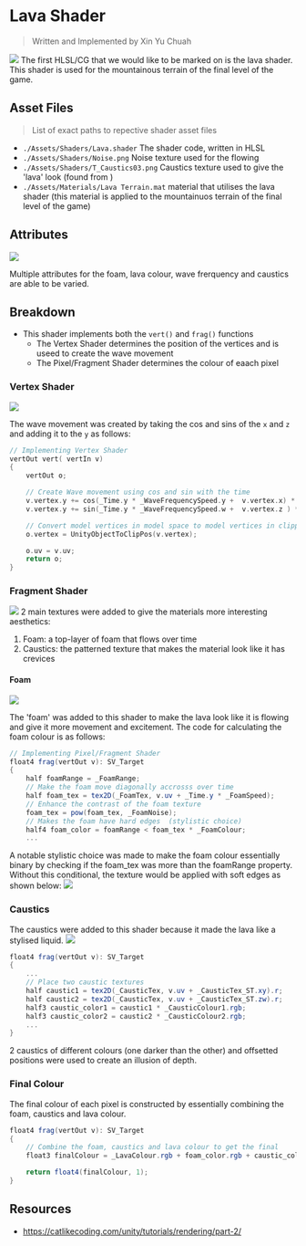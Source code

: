 # Lava Shader
> Written and Implemented by Xin Yu Chuah

![](lava-shader-demo.gif)
The first HLSL/CG that we would like to be marked on is the lava shader. This shader is used for the mountainous terrain of the final level of the game.

## Asset Files
> List of exact paths to repective shader asset files
* `./Assets/Shaders/Lava.shader` The shader code, written in HLSL
* `./Assets/Shaders/Noise.png` Noise texture used for the flowing 
* `./Assets/Shaders/T_Caustics03.png` Caustics texture used to give the 'lava' look (found from <TODO insert link>)
* `./Assets/Materials/Lava Terrain.mat` material that utilises the lava shader (this material is applied to the mountainuos terrain of the final level of the game)

## Attributes
![](lava-shader-attributes.png)

Multiple attributes for the foam, lava colour, wave frerquency and caustics are able to be varied.

## Breakdown
* This shader implements both the `vert()` and `frag()` functions
  * The Vertex Shader determines the position of the vertices and is useed to create the wave movement
  * The Pixel/Fragment Shader determines the colour of eaach pixel

### Vertex Shader
![](lava-shader-vert.gif)

The wave movement was created by taking the cos and sins of the `x` and `z` and adding it to the `y` as follows:
```c
// Implementing Vertex Shader
vertOut vert( vertIn v)
{
    vertOut o;

    // Create Wave movement using cos and sin with the time
    v.vertex.y += cos(_Time.y * _WaveFrequencySpeed.y +  v.vertex.x) * _WaveFrequencySpeed.x;
    v.vertex.y += sin(_Time.y * _WaveFrequencySpeed.w +  v.vertex.z ) * _WaveFrequencySpeed.z;

    // Convert model vertices in model space to model vertices in clipping space
    o.vertex = UnityObjectToClipPos(v.vertex);

    o.uv = v.uv;
    return o;
}
```

### Fragment Shader
![](lava-shader-frag.gif)
2 main textures were added to give the materials more interesting aesthetics:
  1. Foam: a top-layer of foam that flows over time
  2. Caustics: the patterned texture that makes the material look like it has crevices

#### Foam
![](lava-shader-foam.gif)

The 'foam' was added to this shader to make the lava look like it is flowing and give it more movement and excitement. The code for calculating the foam colour is as follows:
```c#
// Implementing Pixel/Fragment Shader
float4 frag(vertOut v): SV_Target
{
    half foamRange = _FoamRange;
    // Make the foam move diagonally accrosss over time
    half foam_tex = tex2D(_FoamTex, v.uv + _Time.y * _FoamSpeed);
    // Enhance the contrast of the foam texture
    foam_tex = pow(foam_tex, _FoamNoise);
    // Makes the foam have hard edges  (stylistic choice)
    half4 foam_color = foamRange < foam_tex * _FoamColour;
    ...
```
A notable stylistic choice was made to make the foam colour essentially binary by checking if the foam_tex was more than the foamRange property. Without this conditional, the texture would be applied with soft edges as shown below:
![](lava-shader-foam-noise.png)

### Caustics
The caustics were added to this shader because it made the lava like a stylised liquid.
![](lava-shader-caustics.gif)

```c#
float4 frag(vertOut v): SV_Target
{
    ...
    // Place two caustic textures
    half caustic1 = tex2D(_CausticTex, v.uv + _CausticTex_ST.xy).r;
    half caustic2 = tex2D(_CausticTex, v.uv + _CausticTex_ST.zw).r;
    half3 caustic_color1 = caustic1 * _CausticColour1.rgb;
    half3 caustic_color2 = caustic2 * _CausticColour2.rgb;
    ...
}
```
2 caustics of different colours (one darker than the other) and offsetted positions were used to create an illusion of depth.

### Final Colour
The final colour  of each pixel is constructed by essentially combining the foam, caustics and lava colour.
```c#
float4 frag(vertOut v): SV_Target
{
    // Combine the foam, caustics and lava colour to get the final
    float3 finalColour = _LavaColour.rgb + foam_color.rgb + caustic_color1+ caustic_color2;

    return float4(finalColour, 1);
}
```


## Resources
* https://catlikecoding.com/unity/tutorials/rendering/part-2/